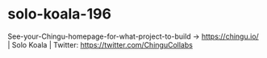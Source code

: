 # solo-koala-196
See-your-Chingu-homepage-for-what-project-to-build -> https://chingu.io/ | Solo Koala | Twitter: https://twitter.com/ChinguCollabs
